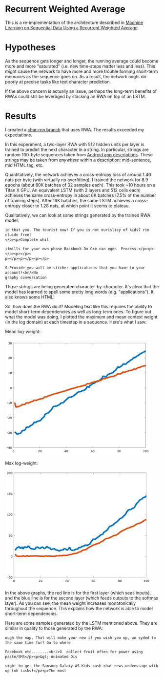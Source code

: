 # Recurrent Weighted Average

This is a re-implementation of the architecture described in [Machine Learning on Sequential Data Using a Recurrent Weighted Average](https://arxiv.org/abs/1703.01253).

# Hypotheses

As the sequence gets longer and longer, the running average could become more and more "saturated" (i.e. new time-steps matter less and less). This might cause the network to have more and more trouble forming short-term memories as the sequence goes on. As a result, the network might do poorly at precise tasks like text character prediction.

If the above concern is actually an issue, perhaps the long-term benefits of RWAs could still be leveraged by stacking an RWA on top of an LSTM.

# Results

I created a [char-rnn branch](https://github.com/unixpickle/char-rnn/tree/rwa) that uses RWA. The results exceeded my expectations.

In this experiment, a two-layer RWA with 512 hidden units per layer is trained to predict the next character in a string. In particular, strings are random 100-byte sequences taken from [Android app descriptions](https://github.com/unixpickle/appdescs). These strings may be taken from *anywhere* within a description: mid-sentence, mid HTML tag, etc.

Quantitatively, the network achieves a cross-entropy loss of around 1.40 nats per byte (with virtually no overfitting). I trained the network for 8.9 epochs (about 80K batches of 32 samples each). This took ~10 hours on a Titan X GPU. An equivalent LSTM (with 2 layers and 512 cells each) achieves the same cross-entropy in about 6K batches (7.5% of the number of training steps). After 16K batches, the same LSTM achieves a cross-entropy closer to 1.28 nats, at which point it seems to plateau.

Qualitatively, we can look at some strings generated by the trained RWA model:

```
id that you. The tourist now! If you is not eurislicy of kids7 rin cluide free!
</p><p>Complete whil
```

```
ifmills for your own phone Backbook Do Ore can egen  Process.</p><p></p><p></p><
p></p><p></p><p></p>
```

```
S Provide you will be sticker applications that you have to your account!<br/>No
graphy conversation
```

Those strings are being generated character-by-character. It's clear that the model has learned to spell some pretty long words (e.g. "applications"). It also knows some HTML!

So, how does the RWA do it? Modeling text like this requires the ability to model short-term dependencies as well as long-term ones. To figure out what the model was doing, I plotted the maximum and mean context weight (in the log domain) at each timestep in a sequence. Here's what I saw:

Mean log-weight:

![Mean weight graph](graphs/mean_weight.png)

Max log-weight:

![Max weight graph](graphs/max_weight.png)

In the above graphs, the red line is for the first layer (which sees inputs), and the blue line is for the second layer (which feeds outputs to the softmax layer). As you can see, the mean weight increases monotonically throughout the sequence. This explains how the network is able to model short-term dependencies.

Here are some samples generated by the LSTM mentioned above. They are similar in quality to those generated by the RWA:

```
ough the map. That will make your new if you wish you up, we syded to the same time for? Go to where
```

```
Facebook etc........<br/>G  collect fruit often for power using paste/SMS</p><p>&gt; Animated Dis
```

```
sight to get the Samsung Galaxy AS Kids cash chat news undeessage with up tok tasks!</p><p>The most
```
